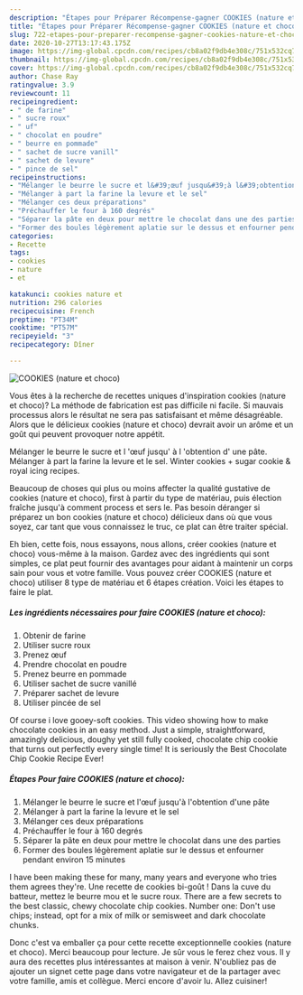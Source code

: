 ```yaml
---
description: "Étapes pour Préparer Récompense-gagner COOKIES (nature et choco)"
title: "Étapes pour Préparer Récompense-gagner COOKIES (nature et choco)"
slug: 722-etapes-pour-preparer-recompense-gagner-cookies-nature-et-choco
date: 2020-10-27T13:17:43.175Z
image: https://img-global.cpcdn.com/recipes/cb8a02f9db4e308c/751x532cq70/cookies-nature-et-choco-photo-principale-de-la-recette.jpg
thumbnail: https://img-global.cpcdn.com/recipes/cb8a02f9db4e308c/751x532cq70/cookies-nature-et-choco-photo-principale-de-la-recette.jpg
cover: https://img-global.cpcdn.com/recipes/cb8a02f9db4e308c/751x532cq70/cookies-nature-et-choco-photo-principale-de-la-recette.jpg
author: Chase Ray
ratingvalue: 3.9
reviewcount: 11
recipeingredient:
- " de farine"
- " sucre roux"
- " uf"
- " chocolat en poudre"
- " beurre en pommade"
- " sachet de sucre vanill"
- " sachet de levure"
- " pince de sel"
recipeinstructions:
- "Mélanger le beurre le sucre et l&#39;œuf jusqu&#39;à l&#39;obtention d&#39;une pâte"
- "Mélanger à part la farine la levure et le sel"
- "Mélanger ces deux préparations"
- "Préchauffer le four à 160 degrés"
- "Séparer la pâte en deux pour mettre le chocolat dans une des parties"
- "Former des boules légèrement aplatie sur le dessus et enfourner pendant environ 15 minutes"
categories:
- Recette
tags:
- cookies
- nature
- et

katakunci: cookies nature et 
nutrition: 296 calories
recipecuisine: French
preptime: "PT34M"
cooktime: "PT57M"
recipeyield: "3"
recipecategory: Dîner

---
```



![COOKIES (nature et choco)](https://img-global.cpcdn.com/recipes/cb8a02f9db4e308c/751x532cq70/cookies-nature-et-choco-photo-principale-de-la-recette.jpg)

Vous êtes à la recherche de recettes uniques d'inspiration cookies (nature et choco)? La méthode de fabrication est pas difficile ni facile. Si mauvais processus alors le résultat ne sera pas satisfaisant et même désagréable. Alors que le délicieux cookies (nature et choco) devrait avoir un arôme et un goût qui peuvent provoquer notre appétit.

Mélanger le beurre le sucre et l &#39;œuf jusqu&#39; à l &#39;obtention d&#39; une pâte. Mélanger à part la farine la levure et le sel. Winter cookies + sugar cookie &amp; royal icing recipes.

Beaucoup de choses qui plus ou moins affecter la qualité gustative de cookies (nature et choco), first à partir du type de matériau, puis élection fraîche jusqu'à comment process et sers le. Pas besoin déranger si préparez un bon cookies (nature et choco) délicieux dans où que vous soyez, car tant que vous connaissez le truc, ce plat can être traiter spécial.


Eh bien, cette fois, nous essayons, nous allons, créer cookies (nature et choco) vous-même à la maison. Gardez avec des ingrédients qui sont simples, ce plat peut fournir des avantages pour aidant à maintenir un corps sain pour vous et votre famille. Vous pouvez créer COOKIES (nature et choco) utiliser 8 type de matériau et 6 étapes création. Voici les étapes to faire le plat.

<!--inarticleads1-->

##### Les ingrédients nécessaires pour faire COOKIES (nature et choco):

1. Obtenir  de farine
1. Utiliser  sucre roux
1. Prenez  œuf
1. Prendre  chocolat en poudre
1. Prenez  beurre en pommade
1. Utiliser  sachet de sucre vanillé
1. Préparer  sachet de levure
1. Utiliser  pincée de sel


Of course i love gooey-soft cookies. This video showing how to make chocolate cookies in an easy method. Just a simple, straightforward, amazingly delicious, doughy yet still fully cooked, chocolate chip cookie that turns out perfectly every single time! It is seriously the Best Chocolate Chip Cookie Recipe Ever! 

<!--inarticleads2-->

##### Étapes Pour faire COOKIES (nature et choco):

1. Mélanger le beurre le sucre et l&#39;œuf jusqu&#39;à l&#39;obtention d&#39;une pâte
1. Mélanger à part la farine la levure et le sel
1. Mélanger ces deux préparations
1. Préchauffer le four à 160 degrés
1. Séparer la pâte en deux pour mettre le chocolat dans une des parties
1. Former des boules légèrement aplatie sur le dessus et enfourner pendant environ 15 minutes


I have been making these for many, many years and everyone who tries them agrees they&#39;re. Une recette de cookies bi-goût ! Dans la cuve du batteur, mettez le beurre mou et le sucre roux. There are a few secrets to the best classic, chewy chocolate chip cookies. Number one: Don&#39;t use chips; instead, opt for a mix of milk or semisweet and dark chocolate chunks. 


Donc c'est va emballer ça pour cette recette exceptionnelle cookies (nature et choco). Merci beaucoup pour lecture. Je sûr vous le ferez chez vous. Il y aura des recettes plus  intéressantes at maison à venir. N'oubliez pas de ajouter un signet cette page dans votre navigateur et de la partager avec votre famille, amis et collègue. Merci encore d'avoir lu. Allez cuisiner!
